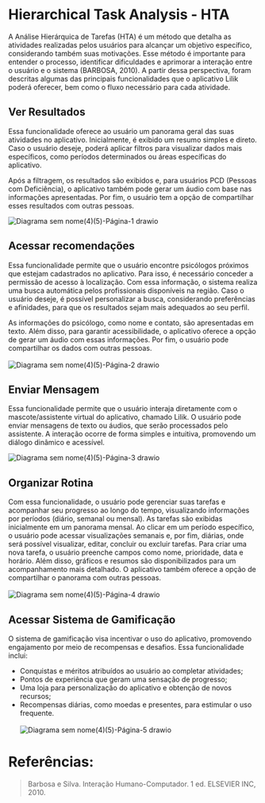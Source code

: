 # Hierarchical Task Analysis - HTA
A Análise Hierárquica de Tarefas (HTA) é um método que detalha as atividades realizadas pelos usuários para alcançar um objetivo específico, considerando também suas motivações. Esse método é importante para entender o processo, identificar dificuldades e aprimorar a interação entre o usuário e o sistema (BARBOSA, 2010). A partir dessa perspectiva, foram descritas algumas das principais funcionalidades que o aplicativo Lilik poderá oferecer, bem como o fluxo necessário para cada atividade.
## Ver Resultados
Essa funcionalidade oferece ao usuário um panorama geral das suas atividades no aplicativo. Inicialmente, é exibido um resumo simples e direto. Caso o usuário deseje, poderá aplicar filtros para visualizar dados mais específicos, como períodos determinados ou áreas específicas do aplicativo.

Após a filtragem, os resultados são exibidos e, para usuários PCD (Pessoas com Deficiência), o aplicativo também pode gerar um áudio com base nas informações apresentadas. Por fim, o usuário tem a opção de compartilhar esses resultados com outras pessoas.

![Diagrama sem nome(4)(5)-Página-1 drawio](https://github.com/user-attachments/assets/8c9d2475-40cf-4b50-bad4-e4cb27c42b3f)
## Acessar recomendações
Essa funcionalidade permite que o usuário encontre psicólogos próximos que estejam cadastrados no aplicativo. Para isso, é necessário conceder a permissão de acesso à localização. Com essa informação, o sistema realiza uma busca automática pelos profissionais disponíveis na região. Caso o usuário deseje, é possível personalizar a busca, considerando preferências e afinidades, para que os resultados sejam mais adequados ao seu perfil.

As informações do psicólogo, como nome e contato, são apresentadas em texto. Além disso, para garantir acessibilidade, o aplicativo oferece a opção de gerar um áudio com essas informações. Por fim, o usuário pode compartilhar os dados com outras pessoas.<br/>
<br/>![Diagrama sem nome(4)(5)-Página-2 drawio](https://github.com/user-attachments/assets/707aa3e0-4a14-4488-8020-62ea364a8554)
## Enviar Mensagem
Essa funcionalidade permite que o usuário interaja diretamente com o mascote/assistente virtual do aplicativo, chamado Lilik. O usuário pode enviar mensagens de texto ou áudios, que serão processados pelo assistente. A interação ocorre de forma simples e intuitiva, promovendo um diálogo dinâmico e acessível.

![Diagrama sem nome(4)(5)-Página-3 drawio](https://github.com/user-attachments/assets/ab938412-fca6-4b71-a23f-504a9e5ecdf0)
## Organizar Rotina
Com essa funcionalidade, o usuário pode gerenciar suas tarefas e acompanhar seu progresso ao longo do tempo, visualizando informações por períodos (diário, semanal ou mensal). As tarefas são exibidas inicialmente em um panorama mensal. Ao clicar em um período específico, o usuário pode acessar visualizações semanais e, por fim, diárias, onde será possível visualizar, editar, concluir ou excluir tarefas. Para criar uma nova tarefa, o usuário preenche campos como nome, prioridade, data e horário. Além disso, gráficos e resumos são disponibilizados para um acompanhamento mais detalhado. O aplicativo também oferece a opção de compartilhar o panorama com outras pessoas.<br/>
<br/>![Diagrama sem nome(4)(5)-Página-4 drawio](https://github.com/user-attachments/assets/133c5a73-1902-49d8-84b6-6ba52eb8e2ce)
## Acessar Sistema de Gamificação
O sistema de gamificação visa incentivar o uso do aplicativo, promovendo engajamento por meio de recompensas e desafios. Essa funcionalidade inclui:
- Conquistas e méritos atribuídos ao usuário ao completar atividades;
- Pontos de experiência que geram uma sensação de progresso;
- Uma loja para personalização do aplicativo e obtenção de novos recursos;
- Recompensas diárias, como moedas e presentes, para estimular o uso frequente.<br/>
<br/>![Diagrama sem nome(4)(5)-Página-5 drawio](https://github.com/user-attachments/assets/05c31d0b-e3b2-492e-81da-b10045bfd2f5)

# Referências:
>Barbosa e Silva. Interação Humano-Computador. 1 ed. ELSEVIER INC, 2010.
